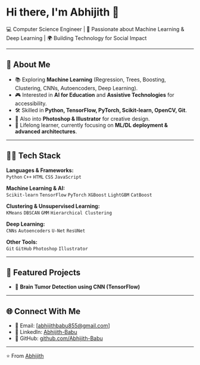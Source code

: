 # Hi there, I'm Abhijith 👋

💻 Computer Science Engineer | 🤖 Passionate about Machine Learning & Deep Learning | 🌍 Building Technology for Social Impact  

---

## 🚀 About Me  
- 📚 Exploring **Machine Learning** (Regression, Trees, Boosting, Clustering, CNNs, Autoencoders, Deep Learning).  
- 🎮 Interested in **AI for Education** and **Assistive Technologies** for accessibility.  
- 🛠 Skilled in **Python, TensorFlow, PyTorch, Scikit-learn, OpenCV, Git**.  
- 🎨 Also into **Photoshop & Illustrator** for creative design.  
- 🌱 Lifelong learner, currently focusing on **ML/DL deployment & advanced architectures**.  

---

## 🧑‍💻 Tech Stack  
**Languages & Frameworks:**  
`Python` `C++` `HTML` `CSS` `JavaScript`  

**Machine Learning & AI:**  
`Scikit-learn` `TensorFlow` `PyTorch` `XGBoost` `LightGBM` `CatBoost`  

**Clustering & Unsupervised Learning:**  
`KMeans` `DBSCAN` `GMM` `Hierarchical Clustering`  

**Deep Learning:**  
`CNNs` `Autoencoders` `U-Net` `ResUNet`  

**Other Tools:**  
`Git` `GitHub` `Photoshop` `Illustrator`  

---

## 📌 Featured Projects  
- 🧠 **Brain Tumor Detection using CNN (TensorFlow)**  

---

## 🌐 Connect With Me  
- 📧 Email: [abhijithbabu855@gmail.com]  
- 💼 LinkedIn: [Abhijith-Babu](https://www.linkedin.com/in/abhijith-babu-856170201/)  
- 🐙 GitHub: [github.com/Abhijith-Babu](https://github.com/AbhijithBabu12)  

---
⭐️ From [Abhijith](https://github.com/AbhijithBabu12)
